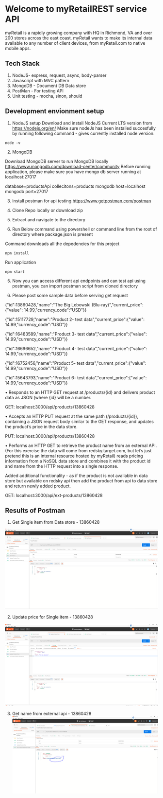 # Welcome to myRetailREST service API #

myRetail is a rapidly growing company with HQ in Richmond, VA and over 200 stores across the east coast. myRetail wants to make its internal data available to any number of client devices, from myRetail.com to native mobile apps. 

## Tech Stack

1. NodeJS- express, request, async, body-parser
2. Javascript with MVC pattern
3. MongoDB - Document DB Data store
4. PostMan - For testing API
5. Unit testing - mocha, sinon, should

## Development envionment setup

1. NodeJS setup
Download and install NodeJS Current LTS version from https://nodejs.org/en/ 
Make sure nodeJs has been installed succesfully by running following command - gives currently installed node version.

```
node -v
```
2. MongoDB

Download MongoDB server to run MongoDB locally https://www.mongodb.com/download-center/community
Before running application, please make sure you have mongo db server running at localhost:27017

database=productsApi
collecitons=products
mongodb host=localhost
mongodb port=27017



3. Install postman for api testing
https://www.getpostman.com/postman

4. Clone Repo locally or download zip

5. Extract and navigate to the directory 

6. Run Below command using powershell or command line from the root of directory where package.json is present

Command downloads all the depedencies for this project
```
npm install
```
Run application
```
npm start
```

5. Now you can access different api endpoints and can test api using postman, you can import postman script from cloned directory


6. Please post some sample data before serving get request

{"id":13860428,"name":"The Big Lebowski (Blu-ray)","current_price":{"value": 14.99,"currency_code":"USD"}}

{"id":15117729,"name":"Product 2- test data","current_price":{"value": 14.99,"currency_code":"USD"}}

{"id":16483589,"name":"Product 3- test data","current_price":{"value": 14.99,"currency_code":"USD"}}

{"id":16696652,"name":"Product 4- test data","current_price":{"value": 14.99,"currency_code":"USD"}}

{"id":16752456,"name":"Product 5- test data","current_price":{"value": 14.99,"currency_code":"USD"}}

{"id":15643793,"name":"Product 6- test data","current_price":{"value": 14.99,"currency_code":"USD"}}

•	Responds to an HTTP GET request at /products/{id} and delivers product data as JSON (where {id} will be a number. 

GET: localhost:3000/api/products/13860428

• Accepts an HTTP PUT request at the same path (/products/{id}), containing a JSON request body similar to the GET response, and updates the product’s price in the data store.

PUT: localhost:3000/api/products/13860428

•	Performs an HTTP GET to retrieve the product name from an external API. (For this exercise the data will come from redsky.target.com, but let’s just pretend this is an internal resource hosted by myRetail) reads pricing information from a NoSQL data store and combines it with the product id and name from the HTTP request into a single response.

Added additional functionality - as if the product is not available in data store but available on redsky api then add the product from api to data store and return newly added product.

GET: localhost:3000/api/ext-products/13860428


## Results of Postman 

1. Get Single item from Data store - 13860428

![GET For 13860428](https://github.com/gauraoGit/my-retail-api/blob/master/get%20-13860428.PNG)

2. Update price for Single item  - 13860428

![PU For 13860428](https://github.com/gauraoGit/my-retail-api/blob/master/Put%20-13860428.PNG)

3. Get name from external api  - 13860428
![GET For 13860428](https://github.com/gauraoGit/my-retail-api/blob/master/get-name-ext-api%20-%2013860428.PNG)

